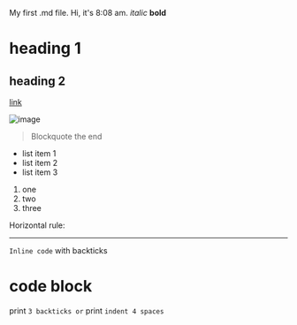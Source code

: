 My first .md file.
Hi, it's 8:08 am.
*italic*
**bold**
# heading 1
## heading 2
[link](www.google.com)

![image](https://upload.wikimedia.org/wikipedia/commons/4/47/PNG_transparency_demonstration_1.png)
> Blockquote the end


* list item 1
* list item 2
* list item 3

1. one
2. two
3. three

Horizontal rule: 
___

`Inline code` with backticks
# code block
print `3 backticks or`
print `indent 4 spaces`
